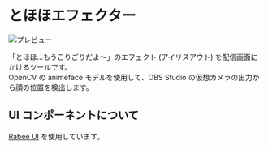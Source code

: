 # とほほエフェクター

![プレビュー](https://github.com/user-attachments/assets/91b699d3-141e-4e1a-bb7c-45e973d3ea89)

「とほほ…もうこりごりだよ〜」のエフェクト (アイリスアウト) を配信画面にかけるツールです。<br />
OpenCV の animeface モデルを使用して、OBS Studio の仮想カメラの出力から顔の位置を検出します。

## UI コンポーネントについて

[Rabee UI](https://rabeeui.com/) を使用しています。
